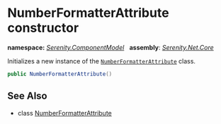 # NumberFormatterAttribute constructor
**namespace:** *[Serenity.ComponentModel](../../README.md#serenity.componentmodel-namespace)*   **assembly**: *[Serenity.Net.Core](../../README.md)*

Initializes a new instance of the [`NumberFormatterAttribute`](../NumberFormatterAttribute.md) class.

```csharp
public NumberFormatterAttribute()
```

## See Also

* class [NumberFormatterAttribute](../NumberFormatterAttribute.md)